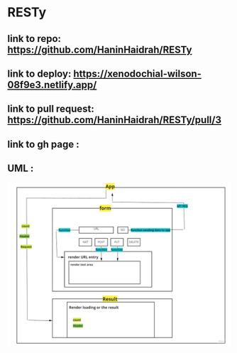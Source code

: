 # RESTy

## link to repo:  https://github.com/HaninHaidrah/RESTy 
## link to deploy: https://xenodochial-wilson-08f9e3.netlify.app/ 
## link to pull request: https://github.com/HaninHaidrah/RESTy/pull/3
## link to gh page :


## UML : 
![img](UML.jpg)
